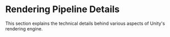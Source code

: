 Rendering Pipeline Details
==========================


This section explains the technical details behind various aspects of Unity's rendering engine.


